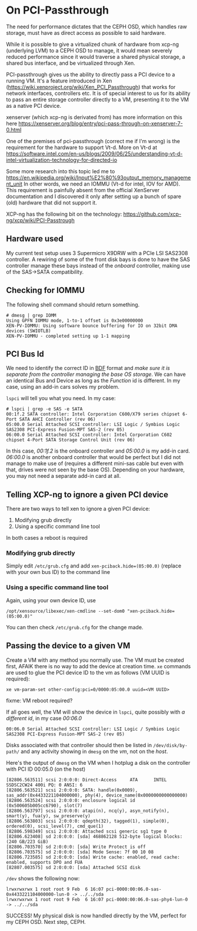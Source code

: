 # On PCI-Passthrough
The need for performance dictates that the CEPH OSD, which handles raw storage, must have as direct access as possible to said hardware. 

While it is possible to give a virtualized chunk of hardware from xcp-ng (underlying LVM) to a CEPH OSD to manage, it would mean severely reduced performance since it would traverse a shared physical storage, a shared bus interface, and be virtualized through Xen.

PCI-passthrough gives us the ability to directly pass a PCI device to a running VM. It's a feature introduced in Xen (https://wiki.xenproject.org/wiki/Xen_PCI_Passthrough) that works for network interfaces, controllers etc. It is of special interest to us for its ability to pass an entire storage controller directly to a VM, presenting it to the VM as a native PCI device.

xenserver (which xcp-ng is derivated from) has more information on this here https://xenserver.org/blog/entry/pci-pass-through-on-xenserver-7-0.html

One of the premises of pci-passthrough (correct me if I'm wrong) is the requirement for the hardware to support Vt-d.
More on Vt-d at https://software.intel.com/en-us/blogs/2009/06/25/understanding-vt-d-intel-virtualization-technology-for-directed-io

Some more research into this topic led me to https://en.wikipedia.org/wiki/Input%E2%80%93output_memory_management_unit
In other words, we need an IOMMU (Vt-d for intel, IOV for AMD). This requirement is painfully absent from the official XenServer documentation and I discovered it only after setting up a bunch of spare (old) hardware that did not support it.

XCP-ng has the following bit on the technology: https://github.com/xcp-ng/xcp/wiki/PCI-Passtrough

## Hardware used
My current test setup uses 3 Supermicro X9DRW with a PCIe LSI SAS2308 controller. A rewiring of some of the front disk bays is done to have the SAS controller manage these bays instead of the _onboard_ controller, making use of the SAS->SATA compatibility. 

## Checking for IOMMU 
The following shell command should return something.
```shell
# dmesg | grep IOMM
Using GPFN IOMMU mode, 1-to-1 offset is 0x3e00000000
XEN-PV-IOMMU: Using software bounce buffering for IO on 32bit DMA devices (SWIOTLB)
XEN-PV-IOMMU - completed setting up 1-1 mapping
```

## PCI Bus Id
We need to identify the correct ID in [BDF](https://wiki.xen.org/wiki/Bus:Device.Function_(BDF)_Notation) format and *make sure it is separate from the controller managing the base OS storage*.
We can have an identical Bus and Device as long as the _Function_ id is different. In my case, using an add-in cars solves my problem.

`lspci` will tell you what you need. In my case:
```shell
# lspci | grep -e SAS -e SATA
00:1f.2 SATA controller: Intel Corporation C600/X79 series chipset 6-Port SATA AHCI Controller (rev 06)
05:00.0 Serial Attached SCSI controller: LSI Logic / Symbios Logic SAS2308 PCI-Express Fusion-MPT SAS-2 (rev 05)
06:00.0 Serial Attached SCSI controller: Intel Corporation C602 chipset 4-Port SATA Storage Control Unit (rev 06)
```

In this case, *00:1f.2* is the onboard controller and *05:00.0* is my add-in card.
*06:00.0* is another onboard controller that would be perfect but I did not manage to make use of (requires a different mini-sas cable but even with that, drives were not seen by the base OS). Depending on your hardware, you may not need a separate add-in card at all.

## Telling XCP-ng to ignore a given PCI device
There are two ways to tell xen to ignore a given PCI device:
1. Modifying grub directly
2. Using a specific command line tool

In both cases a reboot is required

### Modifying grub directly
Simply edit `/etc/grub.cfg` and add `xen-pciback.hide=(05:00.0)` (replace with your own bus ID) to the command line

### Using a specific command line tool
Again, using your own device ID, use
```shell
/opt/xensource/libexec/xen-cmdline --set-dom0 "xen-pciback.hide=(05:00.0)"
```
You can then check `/etc/grub.cfg` for the change made.

## Passing the device to a given VM
Create a VM with any method you normally use. The VM must be created first, AFAIK there is no way to add the device at creation time. `xe` commands are used to glue the PCI device ID to the vm as follows (VM UUID is required):
```
xe vm-param-set other-config:pci=0/0000:05:00.0 uuid=<VM UUID>
```
fixme: VM reboot required?

If all goes well, the VM will show the device in `lspci`, quite possibly with _a different id_, in my case *00:06.0*
```
00:06.0 Serial Attached SCSI controller: LSI Logic / Symbios Logic SAS2308 PCI-Express Fusion-MPT SAS-2 (rev 05)
```
Disks associated with that controller should then be listed in `/dev/disk/by-path/` and any activity showing in `dmesg` on the *vm*, not on the *host*.

Here's the output of `dmesg` on the VM when I hotplug a disk on the controller with PCI ID 00:05.0 (on the host)
```
[82806.563511] scsi 2:0:0:0: Direct-Access     ATA      INTEL SSDSC2CW24 400i PQ: 0 ANSI: 6
[82806.563521] scsi 2:0:0:0: SATA: handle(0x0009), sas_addr(0x4433221104000000), phy(4), device_name(0x0000000000000000)
[82806.563524] scsi 2:0:0:0: enclosure logical id (0x500605b005cc6790), slot(7) 
[82806.563797] scsi 2:0:0:0: atapi(n), ncq(y), asyn_notify(n), smart(y), fua(y), sw_preserve(y)
[82806.563803] scsi 2:0:0:0: qdepth(32), tagged(1), simple(0), ordered(0), scsi_level(7), cmd_que(1)
[82806.598349] scsi 2:0:0:0: Attached scsi generic sg1 type 0
[82806.623408] sd 2:0:0:0: [sda] 468862128 512-byte logical blocks: (240 GB/223 GiB)
[82806.703570] sd 2:0:0:0: [sda] Write Protect is off
[82806.703575] sd 2:0:0:0: [sda] Mode Sense: 7f 00 10 08
[82806.723585] sd 2:0:0:0: [sda] Write cache: enabled, read cache: enabled, supports DPO and FUA
[82807.003575] sd 2:0:0:0: [sda] Attached SCSI disk
```

`/dev` shows the following now:
```
lrwxrwxrwx 1 root root 9 Feb  6 16:07 pci-0000:00:06.0-sas-0x4433221104000000-lun-0 -> ../../sda
lrwxrwxrwx 1 root root 9 Feb  6 16:07 pci-0000:00:06.0-sas-phy4-lun-0 -> ../../sda
```

SUCCESS! My physical disk is now handled directly by the VM, perfect for my CEPH OSD. Next step, CEPH.
